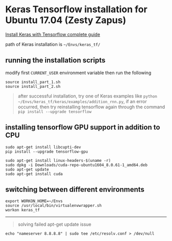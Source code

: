 # Keras Tensorflow installation for Ubuntu 17.04 (Zesty Zapus)

[Install Keras with Tensorflow complete guide](http://www.pyimagesearch.com/2016/11/14/installing-keras-with-tensorflow-backend/)

path of Keras installation is `~/Envs/keras_tf/`

## running the installation scripts
modify first `CURRENT_USER` environment variable then run the following
```
source install_part_1.sh
source install_part_2.sh
```

>after successful installation, try one of Keras examples like `python ~/Envs/keras_tf/keras/examples/addition_rnn.py`, if an error occurred, then try reinstalling tensorflow again through the command `pip install --upgrade tensorflow`

## installing tensorflow GPU support in addition to CPU
```
sudo apt-get install libcupti-dev
pip install --upgrade tensorflow-gpu

sudo apt-get install linux-headers-$(uname -r)
sudo dpkg -i Downloads/cuda-repo-ubuntu1604_8.0.61-1_amd64.deb
sudo apt-get update
sudo apt-get install cuda
```

## switching between different environments
```
export WORKON_HOME=~/Envs
source /usr/local/bin/virtualenvwrapper.sh
workon keras_tf
```

- - - -
>solving failed apt-get update issue
```
echo "nameserver 8.8.8.8" | sudo tee /etc/resolv.conf > /dev/null
```

